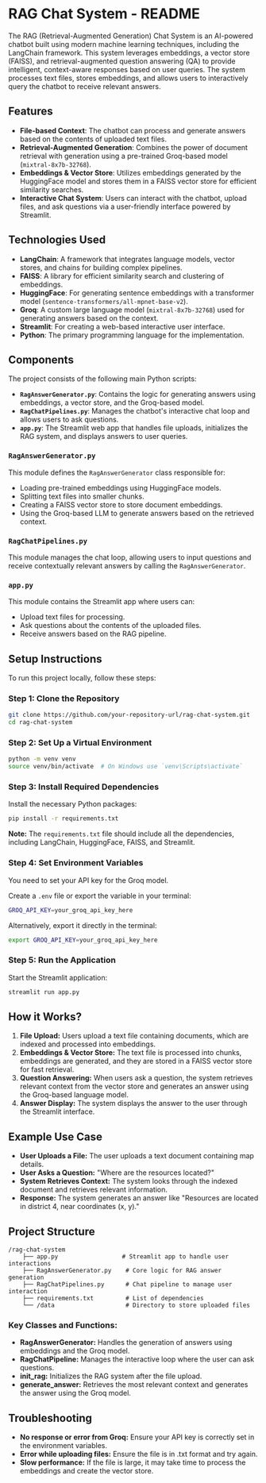 # RAG Chat System - README
The RAG (Retrieval-Augmented Generation) Chat System is an AI-powered chatbot built using modern machine learning techniques, including the LangChain framework. This system leverages embeddings, a vector store (FAISS), and retrieval-augmented question answering (QA) to provide intelligent, context-aware responses based on user queries. The system processes text files, stores embeddings, and allows users to interactively query the chatbot to receive relevant answers.
## Features

- **File-based Context**: The chatbot can process and generate answers based on the contents of uploaded text files.
- **Retrieval-Augmented Generation**: Combines the power of document retrieval with generation using a pre-trained Groq-based model (`mixtral-8x7b-32768`).
- **Embeddings & Vector Store**: Utilizes embeddings generated by the HuggingFace model and stores them in a FAISS vector store for efficient similarity searches.
- **Interactive Chat System**: Users can interact with the chatbot, upload files, and ask questions via a user-friendly interface powered by Streamlit.
## Technologies Used

- **LangChain**: A framework that integrates language models, vector stores, and chains for building complex pipelines.
- **FAISS**: A library for efficient similarity search and clustering of embeddings.
- **HuggingFace**: For generating sentence embeddings with a transformer model (`sentence-transformers/all-mpnet-base-v2`).
- **Groq**: A custom large language model (`mixtral-8x7b-32768`) used for generating answers based on the context.
- **Streamlit**: For creating a web-based interactive user interface.
- **Python**: The primary programming language for the implementation.
## Components

The project consists of the following main Python scripts:

- **`RagAnswerGenerator.py`**: Contains the logic for generating answers using embeddings, a vector store, and the Groq-based model.
- **`RagChatPipelines.py`**: Manages the chatbot's interactive chat loop and allows users to ask questions.
- **`app.py`**: The Streamlit web app that handles file uploads, initializes the RAG system, and displays answers to user queries.

### `RagAnswerGenerator.py`
This module defines the `RagAnswerGenerator` class responsible for:
- Loading pre-trained embeddings using HuggingFace models.
- Splitting text files into smaller chunks.
- Creating a FAISS vector store to store document embeddings.
- Using the Groq-based LLM to generate answers based on the retrieved context.

### `RagChatPipelines.py`
This module manages the chat loop, allowing users to input questions and receive contextually relevant answers by calling the `RagAnswerGenerator`.

### `app.py`
This module contains the Streamlit app where users can:
- Upload text files for processing.
- Ask questions about the contents of the uploaded files.
- Receive answers based on the RAG pipeline.
## Setup Instructions

To run this project locally, follow these steps:

### Step 1: Clone the Repository

```bash
git clone https://github.com/your-repository-url/rag-chat-system.git
cd rag-chat-system
```

### Step 2: Set Up a Virtual Environment

```bash
python -m venv venv
source venv/bin/activate  # On Windows use `venv\Scripts\activate`
```

### Step 3: Install Required Dependencies
Install the necessary Python packages:
```bash
pip install -r requirements.txt
```
**Note:** The `requirements.txt` file should include all the dependencies, including LangChain, HuggingFace, FAISS, and Streamlit.

### Step 4: Set Environment Variables

You need to set your API key for the Groq model.

Create a `.env` file or export the variable in your terminal:

```bash
GROQ_API_KEY=your_groq_api_key_here
```

Alternatively, export it directly in the terminal:

```bash
export GROQ_API_KEY=your_groq_api_key_here
```

### Step 5: Run the Application
Start the Streamlit application:

```bash
streamlit run app.py
```

## How it Works?

1. **File Upload:** Users upload a text file containing documents, which are indexed and processed into embeddings.
2. **Embeddings & Vector Store:** The text file is processed into chunks, embeddings are generated, and they are stored in a FAISS vector store for fast retrieval.
3. **Question Answering:** When users ask a question, the system retrieves relevant context from the vector store and generates an answer using the Groq-based language model.
4. **Answer Display:** The system displays the answer to the user through the Streamlit interface.
## Example Use Case

- **User Uploads a File:** The user uploads a text document containing map details.
- **User Asks a Question:** "Where are the resources located?"
- **System Retrieves Context:** The system looks through the indexed document and retrieves relevant information.
- **Response:** The system generates an answer like "Resources are located in district 4, near coordinates (x, y)."
## Project Structure

```plaintext
/rag-chat-system
    ├── app.py                  # Streamlit app to handle user interactions
    ├── RagAnswerGenerator.py    # Core logic for RAG answer generation
    ├── RagChatPipelines.py      # Chat pipeline to manage user interaction
    ├── requirements.txt         # List of dependencies
    └── /data                    # Directory to store uploaded files
```

### Key Classes and Functions:

- **RagAnswerGenerator:** Handles the generation of answers using embeddings and the Groq model.
- **RagChatPipeline:** Manages the interactive loop where the user can ask questions.
- **init_rag:** Initializes the RAG system after the file upload.
- **generate_answer:** Retrieves the most relevant context and generates the answer using the Groq model.

## Troubleshooting
- **No response or error from Groq:** Ensure your API key is correctly set in the environment variables.
- **Error while uploading files:** Ensure the file is in .txt format and try again.
- **Slow performance:** If the file is large, it may take time to process the embeddings and create the vector store.
